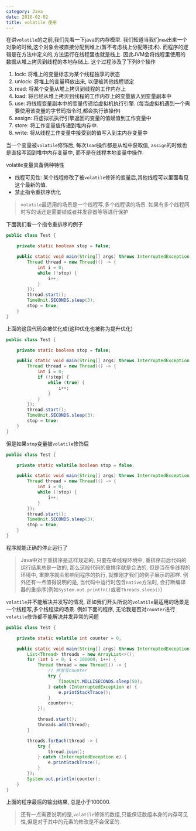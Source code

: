 ```yaml
---
category: Java
date: 2016-02-02
title: volatile 使用
---
```

在讲`volatile`的之前,我们先看一下java的内存模型. 我们知道当我们`new`出来一个对象的时候,这个对象会被直接分配到堆上(暂不考虑栈上分配等技术). 而程序的逻辑是在方法中定义的,方法运行在线程里也就是栈上. 因此JVM会将线程里使用的数据从堆上拷贝到线程的本地存储上. 这个过程涉及了下列8个操作
1. lock: 将堆上的变量标志为某个线程独享的状态
2. unlock: 将堆上的变量释放出来, 以便被其他线程锁定
3. read: 将某个变量从堆上拷贝到线程的工作内存上
4. load: 将已经从堆上拷贝到线程的工作内存上的变量放入到变量副本中
5. use: 将线程变量副本中的变量传递给虚拟机执行引擎. (每当虚拟机遇到一个需要使用该变量的字节码指令时,都会执行该操作)
6. assign: 将虚拟机执行引擎返回的变量的值赋值到工作变量中
7. store: 将工作变量值传递到堆内存中.
8. write: 将从线程工作变量中接受到的值写入到主内存变量中

当一个变量被`volatile`修饰后, 每次`load`操作都是从堆中获取值, `assign`的时候也是直接写回到堆中内存变量中, 而不是在线程本地变量中操作.

volatile变量具备俩种特性
* 线程可见性: 某个线程修改了被`volatile`修饰的变量后,其他线程可以里面看见这个最新的值.
* 禁止指令重排序优化


> `volatile`最适用的场景是一个线程写,多个线程读的场景. 如果有多个线程同时写的话还是需要锁或者并发容器等等进行保护

下面我们看一个指令重排序的例子
```java
public class Test {

	private static boolean stop = false;

	public static void main(String[] args) throws InterruptedException {
		Thread thread = new Thread(() -> {
			int i = 0;
			while (!stop) {
				i++;
			}
		});
		thread.start();
		TimeUnit.SECONDS.sleep(3);
		stop = true;
	}
}
```
上面的这段代码会被优化成(这种优化也被称为提升优化)
```java
public class Test {

	private static boolean stop = false;

	public static void main(String[] args) throws InterruptedException {
		Thread thread = new Thread(() -> {
			int i = 0;
			if (!stop) {
				while (true) {
					i++;
				}
			}
		});
		thread.start();
		TimeUnit.SECONDS.sleep(3);
		stop = true;
	}
}
```
但是如果`stop`变量被`volatile`修饰后
```java
public class Test {

	private static volatile boolean stop = false;

	public static void main(String[] args) throws InterruptedException {
		Thread thread = new Thread(() -> {
			int i = 0;
			while (!stop) {
				i++;
			}
		});
		thread.start();
		TimeUnit.SECONDS.sleep(3);
		stop = true;
	}
}
```
程序就能正确的停止运行了

> Java中对于重排序是这样规定的, 只要在单线程环境中, 重排序前后代码的运行结果总是一致的, 那么这段代码的重排序就是合法的. 但是当在多线程的环境中, 重排序就会影响到程序的执行, 就像刚才我们的例子展示的那样. 例外还有一点值得说明的是, 当代码中运行时包含`native`方法时, 会打断编译器的重排序(例如`System.out.println()`或者`Threads.sleep()`)

`volatile`并不能解决并发写的情况, 正如我们开头所说的`volatile`最适用的场景是一个线程写,多个线程读的场景. 例如下面的程序, 无论我是否对`counter`进行`volatile`修饰都不能解决并发异常的问题
```java
public class Test {

	private static volatile int counter = 0;

	public static void main(String[] args) throws InterruptedException {
		List<Thread> threads = new ArrayList<>();
		for (int i = 0; i < 100000; i++) {
			Thread thread = new Thread(() -> {
				// 并发写counter
				try {
					TimeUnit.MILLISECONDS.sleep(50);
				} catch (InterruptedException e) {
					e.printStackTrace();
				}
				counter++;
			});

			thread.start();
			threads.add(thread);
		}

		threads.forEach(thread -> {
			try {
				thread.join();
			} catch (InterruptedException e) {
				e.printStackTrace();
			}
		});
		System.out.println(counter);
	}
}
```
上面的程序最后的输出结果, 总是小于100000.

> 还有一点需要说明的是,`volatile`修饰的数组,只能保证数组本身的内存可见性,但是对于其中的元素的修改是不会保证的.

